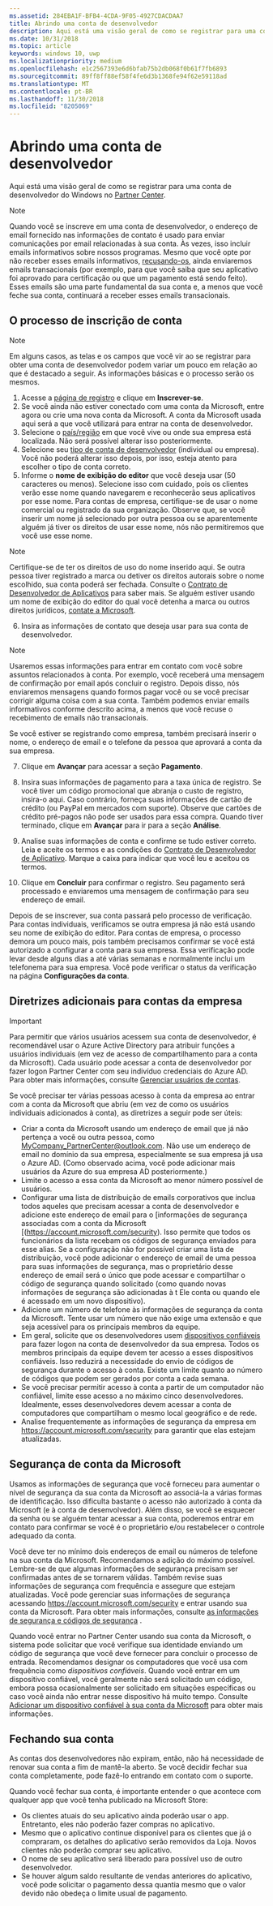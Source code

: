 ```yaml
---
ms.assetid: 284EBA1F-BFB4-4CDA-9F05-4927CDACDAA7
title: Abrindo uma conta de desenvolvedor
description: Aqui está uma visão geral de como se registrar para uma conta de desenvolvedor são do Windows para a Microsoft Store e outros programas da Microsoft no Partner Center.
ms.date: 10/31/2018
ms.topic: article
keywords: windows 10, uwp
ms.localizationpriority: medium
ms.openlocfilehash: e1c2567393e6d6bfab75b2db068f0b61f7fb6893
ms.sourcegitcommit: 89ff8ff88ef58f4fe6d3b1368fe94f62e59118ad
ms.translationtype: MT
ms.contentlocale: pt-BR
ms.lasthandoff: 11/30/2018
ms.locfileid: "8205069"
---
```

# <a name="opening-a-developer-account"></a>Abrindo uma conta de desenvolvedor

Aqui está uma visão geral de como se registrar para uma conta de desenvolvedor do Windows no [Partner Center](https://partner.microsoft.com/dashboard).

> [!NOTE]
> Quando você se inscreve em uma conta de desenvolvedor, o endereço de email fornecido nas informações de contato é usado para enviar comunicações por email relacionadas à sua conta. Às vezes, isso incluir emails informativos sobre nossos programas. Mesmo que você opte por não receber esses emails informativos, [recusando-os](http://go.microsoft.com/fwlink/p/?LinkId=533280), ainda enviaremos emails transacionais (por exemplo, para que você saiba que seu aplicativo foi aprovado para certificação ou que um pagamento está sendo feito). Esses emails são uma parte fundamental da sua conta e, a menos que você feche sua conta, continuará a receber esses emails transacionais.

## <a name="the-account-signup-process"></a>O processo de inscrição de conta

> [!NOTE]
> Em alguns casos, as telas e os campos que você vir ao se registrar para obter uma conta de desenvolvedor podem variar um pouco em relação ao que é destacado a seguir. As informações básicas e o processo serão os mesmos.

1.  Acesse a [página de registro](http://go.microsoft.com/fwlink/p/?LinkId=615100) e clique em **Inscrever-se**.
2.  Se você ainda não estiver conectado com uma conta da Microsoft, entre agora ou crie uma nova conta da Microsoft. A conta da Microsoft usada aqui será a que você utilizará para entrar na conta de desenvolvedor.
3.  Selecione o [país/região](account-types-locations-and-fees.md#developer-account-and-app-submission-markets) em que você vive ou onde sua empresa está localizada. Não será possível alterar isso posteriormente.
4.  Selecione seu [tipo de conta de desenvolvedor](account-types-locations-and-fees.md) (individual ou empresa). Você não poderá alterar isso depois, por isso, esteja atento para escolher o tipo de conta correto.
5.  Informe o **nome de exibição do editor** que você deseja usar (50 caracteres ou menos). Selecione isso com cuidado, pois os clientes verão esse nome quando navegarem e reconhecerão seus aplicativos por esse nome. Para contas de empresa, certifique-se de usar o nome comercial ou registrado da sua organização. Observe que, se você inserir um nome já selecionado por outra pessoa ou se aparentemente alguém já tiver os direitos de usar esse nome, nós não permitiremos que você use esse nome. 

   > [!NOTE]
   > Certifique-se de ter os direitos de uso do nome inserido aqui. Se outra pessoa tiver registrado a marca ou detiver os direitos autorais sobre o nome escolhido, sua conta poderá ser fechada. Consulte o [Contrato de Desenvolvedor de Aplicativos](https://docs.microsoft.com/legal/windows/agreements/app-developer-agreement) para saber mais. Se alguém estiver usando um nome de exibição do editor do qual você detenha a marca ou outros direitos jurídicos, [contate a Microsoft](http://go.microsoft.com/fwlink/p/?LinkId=233777).    

6.  Insira as informações de contato que deseja usar para sua conta de desenvolvedor.

   > [!NOTE]
   > Usaremos essas informações para entrar em contato com você sobre assuntos relacionados à conta. Por exemplo, você receberá uma mensagem de confirmação por email após concluir o registro. Depois disso, nós enviaremos mensagens quando formos pagar você ou se você precisar corrigir alguma coisa com a sua conta. Também podemos enviar emails informativos conforme descrito acima, a menos que você recuse o recebimento de emails não transacionais.

   Se você estiver se registrando como empresa, também precisará inserir o nome, o endereço de email e o telefone da pessoa que aprovará a conta da sua empresa.

7.  Clique em **Avançar** para acessar a seção **Pagamento**.

8.  Insira suas informações de pagamento para a taxa única de registro. Se você tiver um código promocional que abranja o custo de registro, insira-o aqui. Caso contrário, forneça suas informações de cartão de crédito (ou PayPal em mercados com suporte). Observe que cartões de crédito pré-pagos não pode ser usados para essa compra. Quando tiver terminado, clique em **Avançar** para ir para a seção **Análise**.

9.  Analise suas informações de conta e confirme se tudo estiver correto. Leia e aceite os termos e as condições do [Contrato de Desenvolvedor de Aplicativo](https://docs.microsoft.com/legal/windows/agreements/app-developer-agreement). Marque a caixa para indicar que você leu e aceitou os termos.

10.  Clique em **Concluir** para confirmar o registro. Seu pagamento será processado e enviaremos uma mensagem de confirmação para seu endereço de email.

Depois de se inscrever, sua conta passará pelo processo de verificação. Para contas individuais, verificamos se outra empresa já não está usando seu nome de exibição do editor. Para contas de empresa, o processo demora um pouco mais, pois também precisamos confirmar se você está autorizado a configurar a conta para sua empresa. Essa verificação pode levar desde alguns dias a até várias semanas e normalmente inclui um telefonema para sua empresa. Você pode verificar o status da verificação na página **Configurações da conta**.


## <a name="additional-guidelines-for-company-accounts"></a>Diretrizes adicionais para contas da empresa

> [!IMPORTANT]
> Para permitir que vários usuários acessem sua conta de desenvolvedor, é recomendável usar o Azure Active Directory para atribuir funções a usuários individuais (em vez de acesso de compartilhamento para a conta da Microsoft). Cada usuário pode acessar a conta de desenvolvedor por fazer logon Partner Center com seu indivíduo credenciais do Azure AD. Para obter mais informações, consulte [Gerenciar usuários de contas](manage-account-users.md).

Se você precisar ter várias pessoas acesso à conta da empresa ao entrar com a conta da Microsoft que abriu (em vez de como os usuários individuais adicionados à conta), as diretrizes a seguir pode ser úteis:

-   Criar a conta da Microsoft usando um endereço de email que já não pertença a você ou outra pessoa, como MyCompany_PartnerCenter@outlook.com. Não use um endereço de email no domínio da sua empresa, especialmente se sua empresa já usa o Azure AD. (Como observado acima, você pode adicionar mais usuários da Azure do sua empresa AD posteriormente.)
-   Limite o acesso a essa conta da Microsoft ao menor número possível de usuários.
-   Configurar uma lista de distribuição de emails corporativos que inclua todos aqueles que precisam acessar a conta de desenvolvedor e adicione este endereço de email para o [informações de segurança associadas com a conta da Microsoft [(https://account.microsoft.com/security). Isso permite que todos os funcionários da lista recebam os códigos de segurança enviados para esse alias. Se a configuração não for possível criar uma lista de distribuição, você pode adicionar o endereço de email de uma pessoa para suas informações de segurança, mas o proprietário desse endereço de email será o único que pode acessar e compartilhar o código de segurança quando solicitado (como quando novas informações de segurança são adicionadas à t Ele conta ou quando ele é acessado em um novo dispositivo).
-   Adicione um número de telefone às informações de segurança da conta da Microsoft. Tente usar um número que não exige uma extensão e que seja acessível para os principais membros da equipe.
-   Em geral, solicite que os desenvolvedores usem [dispositivos confiáveis](https://support.microsoft.com/help/12369/microsoft-account-add-a-trusted-device) para fazer logon na conta de desenvolvedor da sua empresa. Todos os membros principais da equipe devem ter acesso a esses dispositivos confiáveis. Isso reduzirá a necessidade do envio de códigos de segurança durante o acesso à conta. Existe um limite quanto ao número de códigos que podem ser gerados por conta a cada semana.
-   Se você precisar permitir acesso à conta a partir de um computador não confiável, limite esse acesso a no máximo cinco desenvolvedores. Idealmente, esses desenvolvedores devem acessar a conta de computadores que compartilham o mesmo local geográfico e de rede.
-   Analise frequentemente as informações de segurança da empresa em https://account.microsoft.com/security para garantir que elas estejam atualizadas.


## <a name="microsoft-account-security"></a>Segurança de conta da Microsoft

Usamos as informações de segurança que você forneceu para aumentar o nível de segurança da sua conta da Microsoft ao associá-la a várias formas de identificação. Isso dificulta bastante o acesso não autorizado à conta da Microsoft (e à conta de desenvolvedor). Além disso, se você se esquecer da senha ou se alguém tentar acessar a sua conta, poderemos entrar em contato para confirmar se você é o proprietário e/ou restabelecer o controle adequado da conta.

Você deve ter no mínimo dois endereços de email ou números de telefone na sua conta da Microsoft. Recomendamos a adição do máximo possível. Lembre-se de que algumas informações de segurança precisam ser confirmadas antes de se tornarem válidas. Também revise suas informações de segurança com frequência e assegure que estejam atualizadas. Você pode gerenciar suas informações de segurança acessando https://account.microsoft.com/security e entrar usando sua conta da Microsoft. Para obter mais informações, consulte [as informações de segurança e códigos de segurança](https://support.microsoft.com/help/12428/microsoft-account-security-info-and-security-codes) .

Quando você entrar no Partner Center usando sua conta da Microsoft, o sistema pode solicitar que você verifique sua identidade enviando um código de segurança que você deve fornecer para concluir o processo de entrada. Recomendamos designar os computadores que você usa com frequência como *dispositivos confiáveis*. Quando você entrar em um dispositivo confiável, você geralmente não será solicitado um código, embora possa ocasionalmente ser solicitado em situações específicas ou caso você ainda não entrar nesse dispositivo há muito tempo. Consulte [Adicionar um dispositivo confiável à sua conta da Microsoft](https://support.microsoft.com/help/12369/microsoft-account-add-a-trusted-device) para obter mais informações.


## <a name="closing-your-account"></a>Fechando sua conta

As contas dos desenvolvedores não expiram, então, não há necessidade de renovar sua conta a fim de mantê-la aberto. Se você decidir fechar sua conta completamente, pode fazê-lo entrando em contato com o suporte.

Quando você fechar sua conta, é importante entender o que acontece com qualquer app que você tenha publicado na Microsoft Store:

-   Os clientes atuais do seu aplicativo ainda poderão usar o app. Entretanto, eles não poderão fazer compras no aplicativo.
-   Mesmo que o aplicativo continue disponível para os clientes que já o compraram, os detalhes do aplicativo serão removidos da Loja. Novos clientes não poderão comprar seu aplicativo.
-   O nome de seu aplicativo será liberado para possível uso de outro desenvolvedor.
-   Se houver algum saldo resultante de vendas anteriores do aplicativo, você pode solicitar o pagamento dessa quantia mesmo que o valor devido não obedeça o limite usual de pagamento.
